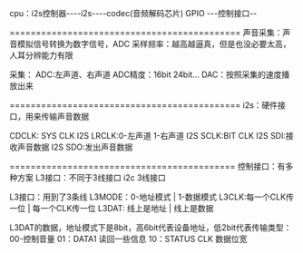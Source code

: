 cpu：i2s控制器----i2s----codec(音频解码芯片)
      GPIO   ---控制接口--



============================================
声音采集：声音模拟信号转换为数字信号，ADC
  采样频率：越高越逼真，但是也没必要太高，人耳分辨能力有限

  采集：
    ADC:左声道、右声道
    ADC精度：16bit 24bit...
    DAC：按照采集的速度播放出来

============================================
i2s：硬件接口，用来传输声音数据

CDCLK: SYS CLK
I2S LRCLK:0-左声道 1-右声道
I2S SCLK:BIT CLK
I2S SDI:接收声音数据
I2S SDO:发出声音数据

===========================================
控制接口：有多种方案
  L3接口：不同于3线接口
  i2c
  3线接口

L3接口：用到了3条线
  L3MODE：0-地址模式       |   1-数据模式
  L3CLK:每一个CLK传一位    |  每一个CLK传一位
  L3DAT:    线上是地址     |   线上是数据

  L3DAT的数据，地址模式下是8bit，高6bit代表设备地址，低2bit代表传输类型：00-控制音量 01：DATA1 读回一些信息 10：STATUS CLK 数据位宽

